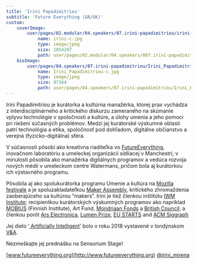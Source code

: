 ```yaml
---
title: 'Irini Papadimitriou'
subtitle: 'Future Everything (GR/UK)'
custom:
    coverImage:
        user/pages/02.modular/04.speakers/07.irini-papadimitriou/irini-c.jpg:
            name: irini-c.jpg
            type: image/jpeg
            size: 1054297
            path: user/pages/02.modular/04.speakers/007.irini-papadimitriou/irini-c.jpg
    bioImage:
        user/pages/04.speakers/07.irini-papadimitriou/Irini_Papadimitriou-c.jpg:
            name: Irini_Papadimitriou-c.jpg
            type: image/jpeg
            size: 97344
            path: user/pages/04.speakers/07.irini-papadimitriou/Irini_Papadimitriou-c.jpg
---
```


Irini Papadimitriou je kurátorka a kultúrna manažérka, ktorej prax vychádza z interdisciplinárneho a kritického diskurzu zameraného na skúmanie vplyvu technológie v spoločnosti a kultúre, a úlohy umenia a jeho pomoci pri riešení súčasných problémov. Medzi jej kurátorské výskumné oblasti patrí technológia a etika, spoločnosť pod dohľadom, digitálne občianstvo a verejná (fyzicko-digitálna) sféra.

V súčasnosti pôsobí ako kreatívna riaditeľka vo [FutureEverything](http://www.futureeverything.org), inovačnom laboratóriu a umeleckej organizácii sídliacej v Manchestri, v minulosti pôsobila ako manažérka digitálnych programov a vedúca rozvoja nových médií v umeleckom centre Watermans, pričom bola aj kurátorkou ich výstavného programu.

Pôsobila aj ako spolukurátorka programu Umenie a kultúra na [Mozilla festivale](https://www.mozillafestival.org/en/) a je spoluzakladateľkou [Maker Assembly](https://makerassembly.org/), kritického zhromaždenia zaoberajúceho sa kultúrou “makers”. Irini je tiež členkou inštitútu [IWM Institute](https://www.iwm.org.uk); recipientkou kurátorských výskumných programov ako napríklad [MOBIUS](https://m0bius.net/) (Finnish Institute), Art Fund, [Mondriaan Fonds](https://www.mondriaanfonds.nl/en/) a [British Council](https://www.britishcouncil.org/); a členkou porôt [Ars Electronica](ars.electronica.art/), [Lumen Prize](https://lumenprize.com/), [EU STARTS](https://www.starts.eu/) and [ACM Siggraph](https://www.siggraph.org/)

Jej dielo ‘[ Artificially Intelligent](https://www.vam.ac.uk/blog/digital/artificially-intelligent-digital-design-weekend-2018)’ bolo v roku 2018 vystavené v londýnskom [V&A](https://www.vam.ac.uk).

Nezmeškajte jej prednášku na Sensorium Stage!

[www.futureeverything.org](http://www.futureeverything.org)
[@irini_mirena](https://twitter.com/irini_mirena)

